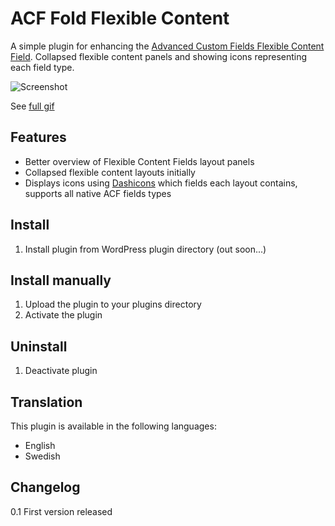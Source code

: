 # ACF Fold Flexible Content

A simple plugin for enhancing the [Advanced Custom Fields Flexible Content Field](http://www.advancedcustomfields.com/add-ons/flexible-content-field/). Collapsed flexible content panels and showing icons representing each field type.

![Screenshot](http://dropbox.urre.me/acf-fold-flexible.gif)

See [full gif](http://dropbox.urre.me/acf-fold-flexible.gif)

## Features
+ Better overview of Flexible Content Fields layout panels
+ Collapsed flexible content layouts initially
+ Displays icons using [Dashicons](http://melchoyce.github.io/dashicons) which fields each layout contains, supports all native ACF fields types

## Install
1. Install plugin from WordPress plugin directory (out soon...)

## Install manually
1. Upload the plugin to your plugins directory
2. Activate the plugin

## Uninstall
1. Deactivate plugin

## Translation

This plugin is available in the following languages:

+ English
+ Swedish

## Changelog

0.1 First version released